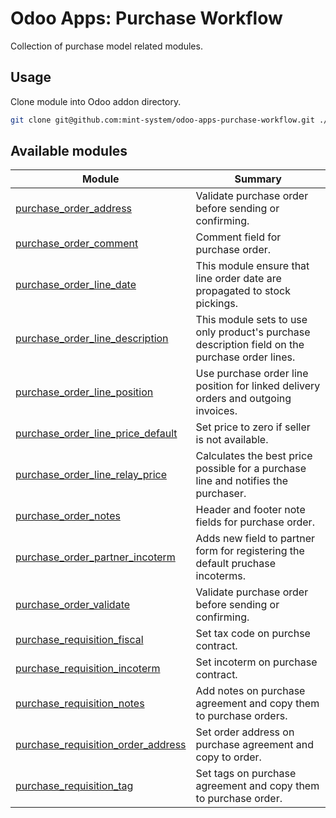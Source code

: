 # Odoo Apps: Purchase Workflow

Collection of purchase model related modules.

## Usage

Clone module into Odoo addon directory.

```bash
git clone git@github.com:mint-system/odoo-apps-purchase-workflow.git ./addons/purchase_workflow
```

## Available modules

| Module | Summary |
| --- | --- |
| [purchase_order_address](purchase_order_address) |         Validate purchase order before sending or confirming. |
| [purchase_order_comment](purchase_order_comment) |         Comment field for purchase order. |
| [purchase_order_line_date](purchase_order_line_date) |         This module ensure that line order date are propagated to stock pickings. |
| [purchase_order_line_description](purchase_order_line_description) |         This module sets to use only product's purchase description field on the purchase order lines. |
| [purchase_order_line_position](purchase_order_line_position) |         Use purchase order line position for linked delivery orders and outgoing invoices. |
| [purchase_order_line_price_default](purchase_order_line_price_default) |         Set price to zero if seller is not available. |
| [purchase_order_line_relay_price](purchase_order_line_relay_price) |         Calculates the best price possible for a purchase line and notifies the purchaser. |
| [purchase_order_notes](purchase_order_notes) |         Header and footer note fields for purchase order. |
| [purchase_order_partner_incoterm](purchase_order_partner_incoterm) |         Adds new field to partner form for registering the default pruchase incoterms. |
| [purchase_order_validate](purchase_order_validate) |         Validate purchase order before sending or confirming. |
| [purchase_requisition_fiscal](purchase_requisition_fiscal) |         Set tax code on purchse contract. |
| [purchase_requisition_incoterm](purchase_requisition_incoterm) |         Set incoterm on purchase contract. |
| [purchase_requisition_notes](purchase_requisition_notes) |         Add notes on purchase agreement and copy them to purchase orders. |
| [purchase_requisition_order_address](purchase_requisition_order_address) |         Set order address on purchase agreement and copy to order. |
| [purchase_requisition_tag](purchase_requisition_tag) |         Set tags on purchase agreement and copy them to purchase order. |
